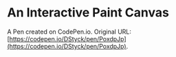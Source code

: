 # An Interactive Paint Canvas

A Pen created on CodePen.io. Original URL: [https://codepen.io/DStyck/pen/PoxdpJp](https://codepen.io/DStyck/pen/PoxdpJp).


